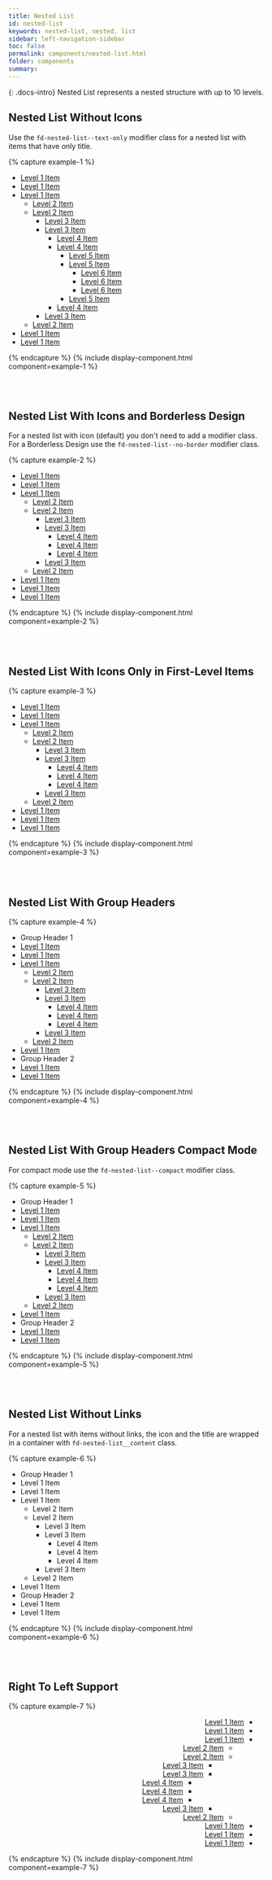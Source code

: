 ```yaml
---
title: Nested List
id: nested-list
keywords: nested-list, nested, list
sidebar: left-navigation-sidebar
toc: false
permalink: components/nested-list.html
folder: components
summary:
---
```


{: .docs-intro}
Nested List represents a nested structure with up to 10 levels.

## Nested List Without Icons
Use the `fd-nested-list--text-only` modifier class for a nested list with items that have only title.

{% capture example-1 %}
<ul class="fd-nested-list fd-nested-list--text-only">
    <li class="fd-nested-list__item">
        <a class="fd-nested-list__link" href="#">
            <span class="fd-nested-list__title">Level 1 Item</span>
        </a>
    </li>
    <li class="fd-nested-list__item">
        <a class="fd-nested-list__link is-selected" href="#">
            <span class="fd-nested-list__title">Level 1 Item</span>
        </a>
    </li>
    <li class="fd-nested-list__item">
        <a class="fd-nested-list__link has-child" href="#" aria-controls="EX100L2" aria-haspopup="true">
            <span class="fd-nested-list__title">Level 1 Item</span>
        </a>
        <ul class="fd-nested-list level-2" id="EX100L2" aria-hidden="true">
            <li class="fd-nested-list__item">
                <a class="fd-nested-list__link" href="#">
                    <span class="fd-nested-list__title">Level 2 Item</span>
                </a>
            </li>
            <li class="fd-nested-list__item">
                <a class="fd-nested-list__link has-child" 
                    href="#" aria-controls="EX100L3" aria-haspopup="true">
                    <span class="fd-nested-list__title">Level 2 Item</span>
                </a>
                <ul class="fd-nested-list level-3" id="EX100L3" aria-hidden="true">
                    <li class="fd-nested-list__item">
                        <a class="fd-nested-list__link" href="#">
                            <span class="fd-nested-list__title">Level 3 Item</span>
                        </a>
                    </li>
                    <li class="fd-nested-list__item">
                        <a class="fd-nested-list__link has-child" 
                            href="#" aria-controls="EX100L4" aria-haspopup="true">
                            <span class="fd-nested-list__title">Level 3 Item</span>
                        </a>
                        <ul class="fd-nested-list level-4" id="EX100L4" aria-hidden="true">
                            <li class="fd-nested-list__item">
                                <a class="fd-nested-list__link" href="#">
                                    <span class="fd-nested-list__title">Level 4 Item</span>
                                </a>
                            </li>
                            <li class="fd-nested-list__item">
                                <a class="fd-nested-list__link has-child" 
                                    href="#" aria-controls="EX100L5" aria-haspopup="true">
                                    <span class="fd-nested-list__title">Level 4 Item</span>
                                </a>
                                <ul class="fd-nested-list level-5" id="EX100L5" aria-hidden="true">
                                    <li class="fd-nested-list__item">
                                        <a class="fd-nested-list__link" href="#">
                                            <span class="fd-nested-list__title">Level 5 Item</span>
                                        </a>
                                    </li>
                                    <li class="fd-nested-list__item">
                                        <a class="fd-nested-list__link has-child" 
                                            href="#" aria-controls="EX100L6" aria-haspopup="true">
                                            <span class="fd-nested-list__title">Level 5 Item</span>
                                        </a>
                                        <ul class="fd-nested-list level-6" id="EX100L6" aria-hidden="true">
                                            <li class="fd-nested-list__item">
                                                <a class="fd-nested-list__link" href="#">
                                                    <span class="fd-nested-list__title">Level 6 Item</span>
                                                </a>
                                            </li>
                                            <li class="fd-nested-list__item">
                                                <a class="fd-nested-list__link" href="#" >
                                                    <span class="fd-nested-list__title">Level 6 Item</span>
                                                </a>
                                            </li>
                                            <li class="fd-nested-list__item">
                                                <a class="fd-nested-list__link" href="#">
                                                    <span class="fd-nested-list__title">Level 6 Item</span>
                                                </a>
                                            </li>
                                        </ul>
                                    </li>
                                    <li class="fd-nested-list__item">
                                        <a class="fd-nested-list__link" href="#">
                                            <span class="fd-nested-list__title">Level 5 Item</span>
                                        </a>
                                    </li>
                                </ul>
                            </li>
                            <li class="fd-nested-list__item">
                                <a class="fd-nested-list__link" href="#">
                                    <span class="fd-nested-list__title">Level 4 Item</span>
                                </a>
                            </li>
                        </ul>
                    </li>
                    <li class="fd-nested-list__item">
                        <a class="fd-nested-list__link" href="#">
                            <span class="fd-nested-list__title">Level 3 Item</span>
                        </a>
                    </li>
                </ul>
            </li>
            <li class="fd-nested-list__item">
                <a class="fd-nested-list__link" href="#">
                    <span class="fd-nested-list__title">Level 2 Item</span>
                </a>
            </li>
        </ul>
    </li>
    <li class="fd-nested-list__item">
        <a class="fd-nested-list__link" href="#">
            <span class="fd-nested-list__title">Level 1 Item</span>
        </a>
    </li>
    <li class="fd-nested-list__item">
        <a class="fd-nested-list__link" href="#">
            <span class="fd-nested-list__title">Level 1 Item</span>
        </a>
    </li>
</ul>
{% endcapture %}
{% include display-component.html component=example-1 %}

<br /><br />

## Nested List With Icons and Borderless Design
For a nested list with icon (default) you don't need to add a modifier class. 
For a Borderless Design use the `fd-nested-list--no-border` modifier class.

{% capture example-2 %}
<ul class="fd-nested-list fd-nested-list--no-border">
    <li class="fd-nested-list__item">
        <a class="fd-nested-list__link" href="#">
            <span class="fd-nested-list__icon sap-icon--home"></span>
            <span class="fd-nested-list__title">Level 1 Item</span>
        </a>
    </li>
    <li class="fd-nested-list__item">
        <a class="fd-nested-list__link is-selected" href="#">
            <span class="fd-nested-list__icon sap-icon--calendar"></span>
            <span class="fd-nested-list__title">Level 1 Item</span>
        </a>
    </li>
    <li class="fd-nested-list__item">
        <a class="fd-nested-list__link has-child" href="#" aria-controls="EX700L2" aria-haspopup="true">
            <span class="fd-nested-list__icon sap-icon--employee"></span>
            <span class="fd-nested-list__title">Level 1 Item</span>
        </a>
        <ul class="fd-nested-list level-2" id="EX700L2" aria-hidden="true">
            <li class="fd-nested-list__item">
                <a class="fd-nested-list__link" href="#">
                    <span class="fd-nested-list__icon sap-icon--home"></span>
                    <span class="fd-nested-list__title">Level 2 Item</span>
                </a>
            </li>
            <li class="fd-nested-list__item">
                <a class="fd-nested-list__link has-child" 
                    href="#" aria-controls="EX700L3" aria-haspopup="true">
                    <span class="fd-nested-list__icon sap-icon--appointment"></span>
                    <span class="fd-nested-list__title">Level 2 Item</span>
                </a>
                <ul class="fd-nested-list level-3" id="EX700L3" aria-hidden="true">
                    <li class="fd-nested-list__item">
                        <a class="fd-nested-list__link" href="#">
                            <span class="fd-nested-list__icon sap-icon--group"></span>
                            <span class="fd-nested-list__title">Level 3 Item</span>
                        </a>
                    </li>
                    <li class="fd-nested-list__item">
                        <a class="fd-nested-list__link has-child" 
                            href="#" aria-controls="EX700L4" aria-haspopup="true">
                            <span class="fd-nested-list__icon sap-icon--history"></span>
                            <span class="fd-nested-list__title">Level 3 Item</span>
                        </a>
                        <ul class="fd-nested-list level-4" id="EX700L4" aria-hidden="true">
                            <li class="fd-nested-list__item">
                                <a class="fd-nested-list__link" href="#">
                                    <span class="fd-nested-list__icon sap-icon--leads"></span>
                                    <span class="fd-nested-list__title">Level 4 Item</span>
                                </a>
                            </li>
                            <li class="fd-nested-list__item">
                                <a class="fd-nested-list__link" href="#" >
                                    <span class="fd-nested-list__title">Level 4 Item</span>
                                </a>
                            </li>
                            <li class="fd-nested-list__item">
                                <a class="fd-nested-list__link" href="#">
                                    <span class="fd-nested-list__icon sap-icon--opportunity"></span>
                                    <span class="fd-nested-list__title">Level 4 Item</span>
                                </a>
                            </li>
                        </ul>
                    </li>
                    <li class="fd-nested-list__item">
                        <a class="fd-nested-list__link" href="#">
                            <span class="fd-nested-list__icon sap-icon--retail-store"></span>
                            <span class="fd-nested-list__title">Level 3 Item</span>
                        </a>
                    </li>
                </ul>
            </li>
            <li class="fd-nested-list__item">
                <a class="fd-nested-list__link" href="#">
                    <span class="fd-nested-list__icon sap-icon--video"></span>
                    <span class="fd-nested-list__title">Level 2 Item</span>
                </a>
            </li>
        </ul>
    </li>
    <li class="fd-nested-list__item">
        <a class="fd-nested-list__link" href="#">
            <span class="fd-nested-list__icon sap-icon--activities"></span>
            <span class="fd-nested-list__title">Level 1 Item</span>
        </a>
    </li>
    <li class="fd-nested-list__item">
        <a class="fd-nested-list__link" href="#">
            <span class="fd-nested-list__icon sap-icon--bar-chart"></span>
            <span class="fd-nested-list__title">Level 1 Item</span>
        </a>
    </li>
    <li class="fd-nested-list__item">
        <a class="fd-nested-list__link" href="#">
            <span class="fd-nested-list__title">Level 1 Item</span>
        </a>
    </li>
</ul>
{% endcapture %}
{% include display-component.html component=example-2 %}

<br /><br /> 

## Nested List With Icons Only in First-Level Items
{% capture example-3 %}
<ul class="fd-nested-list">
    <li class="fd-nested-list__item">
        <a class="fd-nested-list__link" href="#">
            <span class="fd-nested-list__icon sap-icon--home"></span>
            <span class="fd-nested-list__title">Level 1 Item</span>
        </a>
    </li>
    <li class="fd-nested-list__item">
        <a class="fd-nested-list__link is-selected" href="#">
            <span class="fd-nested-list__icon sap-icon--calendar"></span>
            <span class="fd-nested-list__title">Level 1 Item</span>
        </a>
    </li>
    <li class="fd-nested-list__item">
        <a class="fd-nested-list__link has-child" href="#" aria-controls="EX300L2" aria-haspopup="true">
            <span class="fd-nested-list__icon sap-icon--employee"></span>
            <span class="fd-nested-list__title">Level 1 Item</span>
        </a>
        <ul class="fd-nested-list fd-nested-list--text-only level-2" id="EX300L2" aria-hidden="true">
            <li class="fd-nested-list__item">
                <a class="fd-nested-list__link" href="#">
                    <span class="fd-nested-list__title">Level 2 Item</span>
                </a>
            </li>
            <li class="fd-nested-list__item">
                <a class="fd-nested-list__link has-child" 
                    href="#" aria-controls="EX300L3" aria-haspopup="true">
                    <span class="fd-nested-list__title">Level 2 Item</span>
                </a>
                <ul class="fd-nested-list fd-nested-list--text-only level-3" id="EX300L3" aria-hidden="true">
                    <li class="fd-nested-list__item">
                        <a class="fd-nested-list__link" href="#">
                            <span class="fd-nested-list__title">Level 3 Item</span>
                        </a>
                    </li>
                    <li class="fd-nested-list__item">
                        <a class="fd-nested-list__link has-child" 
                            href="#" aria-controls="EX300L4" aria-haspopup="true">
                            <span class="fd-nested-list__title">Level 3 Item</span>
                        </a>
                        <ul class="fd-nested-list fd-nested-list--text-only level-4" id="EX300L4" aria-hidden="true">
                            <li class="fd-nested-list__item">
                                <a class="fd-nested-list__link" href="#">
                                    <span class="fd-nested-list__title">Level 4 Item</span>
                                </a>
                            </li>
                            <li class="fd-nested-list__item">
                                <a class="fd-nested-list__link" href="#" >
                                    <span class="fd-nested-list__title">Level 4 Item</span>
                                </a>
                            </li>
                            <li class="fd-nested-list__item">
                                <a class="fd-nested-list__link" href="#">
                                    <span class="fd-nested-list__title">Level 4 Item</span>
                                </a>
                            </li>
                        </ul>
                    </li>
                    <li class="fd-nested-list__item">
                        <a class="fd-nested-list__link" href="#">
                            <span class="fd-nested-list__title">Level 3 Item</span>
                        </a>
                    </li>
                </ul>
            </li>
            <li class="fd-nested-list__item">
                <a class="fd-nested-list__link" href="#">
                    <span class="fd-nested-list__title">Level 2 Item</span>
                </a>
            </li>
        </ul>
    </li>
    <li class="fd-nested-list__item">
        <a class="fd-nested-list__link" href="#">
            <span class="fd-nested-list__icon sap-icon--activities"></span>
            <span class="fd-nested-list__title">Level 1 Item</span>
        </a>
    </li>
    <li class="fd-nested-list__item">
        <a class="fd-nested-list__link" href="#">
            <span class="fd-nested-list__icon sap-icon--bar-chart"></span>
            <span class="fd-nested-list__title">Level 1 Item</span>
        </a>
    </li>
    <li class="fd-nested-list__item">
        <a class="fd-nested-list__link" href="#">
            <span class="fd-nested-list__title">Level 1 Item</span>
        </a>
    </li>
</ul>
{% endcapture %}
{% include display-component.html component=example-3 %}

<br /><br />

## Nested List With Group Headers
{% capture example-4 %}
<ul class="fd-nested-list">
    <li class="fd-nested-list__group-header">
        Group Header 1
    </li>
    <li class="fd-nested-list__item">
        <a class="fd-nested-list__link" href="#">
            <span class="fd-nested-list__icon sap-icon--home"></span>
            <span class="fd-nested-list__title">Level 1 Item</span>
        </a>
    </li>
    <li class="fd-nested-list__item">
        <a class="fd-nested-list__link is-selected" href="#">
            <span class="fd-nested-list__icon sap-icon--calendar"></span>
            <span class="fd-nested-list__title">Level 1 Item</span>
        </a>
    </li>
    <li class="fd-nested-list__item">
        <a class="fd-nested-list__link has-child" href="#" aria-controls="EX400L2" aria-haspopup="true">
            <span class="fd-nested-list__icon sap-icon--employee"></span>
            <span class="fd-nested-list__title">Level 1 Item</span>
        </a>
        <ul class="fd-nested-list fd-nested-list--text-only level-2" id="EX400L2" aria-hidden="true">
            <li class="fd-nested-list__item">
                <a class="fd-nested-list__link" href="#">
                    <span class="fd-nested-list__title">Level 2 Item</span>
                </a>
            </li>
            <li class="fd-nested-list__item">
                <a class="fd-nested-list__link has-child" 
                    href="#" aria-controls="EX400L3" aria-haspopup="true">
                    <span class="fd-nested-list__title">Level 2 Item</span>
                </a>
                <ul class="fd-nested-list fd-nested-list--text-only level-3" id="EX400L3" aria-hidden="true">
                    <li class="fd-nested-list__item">
                        <a class="fd-nested-list__link" href="#">
                            <span class="fd-nested-list__title">Level 3 Item</span>
                        </a>
                    </li>
                    <li class="fd-nested-list__item">
                        <a class="fd-nested-list__link has-child" 
                            href="#" aria-controls="EX400L4" aria-haspopup="true">
                            <span class="fd-nested-list__title">Level 3 Item</span>
                        </a>
                        <ul class="fd-nested-list fd-nested-list--text-only level-4" id="EX400L4" aria-hidden="true">
                            <li class="fd-nested-list__item">
                                <a class="fd-nested-list__link" href="#">
                                    <span class="fd-nested-list__title">Level 4 Item</span>
                                </a>
                            </li>
                            <li class="fd-nested-list__item">
                                <a class="fd-nested-list__link" href="#" >
                                    <span class="fd-nested-list__title">Level 4 Item</span>
                                </a>
                            </li>
                            <li class="fd-nested-list__item">
                                <a class="fd-nested-list__link" href="#">
                                    <span class="fd-nested-list__title">Level 4 Item</span>
                                </a>
                            </li>
                        </ul>
                    </li>
                    <li class="fd-nested-list__item">
                        <a class="fd-nested-list__link" href="#">
                            <span class="fd-nested-list__title">Level 3 Item</span>
                        </a>
                    </li>
                </ul>
            </li>
            <li class="fd-nested-list__item">
                <a class="fd-nested-list__link" href="#">
                    <span class="fd-nested-list__title">Level 2 Item</span>
                </a>
            </li>
        </ul>
    </li>
    <li class="fd-nested-list__item">
        <a class="fd-nested-list__link" href="#">
            <span class="fd-nested-list__icon sap-icon--activities"></span>
            <span class="fd-nested-list__title">Level 1 Item</span>
        </a>
    </li>
    <li class="fd-nested-list__group-header">
        Group Header 2
    </li>
    <li class="fd-nested-list__item">
        <a class="fd-nested-list__link" href="#">
            <span class="fd-nested-list__icon sap-icon--bar-chart"></span>
            <span class="fd-nested-list__title">Level 1 Item</span>
        </a>
    </li>
    <li class="fd-nested-list__item">
        <a class="fd-nested-list__link" href="#">
            <span class="fd-nested-list__title">Level 1 Item</span>
        </a>
    </li>
</ul>
{% endcapture %}
{% include display-component.html component=example-4 %}

<br /><br />

## Nested List With Group Headers Compact Mode
For compact mode use the `fd-nested-list--compact` modifier class.

{% capture example-5 %}
<ul class="fd-nested-list fd-nested-list--compact">
    <li class="fd-nested-list__group-header">
        Group Header 1
    </li>
    <li class="fd-nested-list__item">
        <a class="fd-nested-list__link" href="#">
            <span class="fd-nested-list__icon sap-icon--home"></span>
            <span class="fd-nested-list__title">Level 1 Item</span>
        </a>
    </li>
    <li class="fd-nested-list__item">
        <a class="fd-nested-list__link is-selected" href="#">
            <span class="fd-nested-list__icon sap-icon--calendar"></span>
            <span class="fd-nested-list__title">Level 1 Item</span>
        </a>
    </li>
    <li class="fd-nested-list__item">
        <a class="fd-nested-list__link has-child" href="#" aria-controls="EX500L2" aria-haspopup="true">
            <span class="fd-nested-list__icon sap-icon--employee"></span>
            <span class="fd-nested-list__title">Level 1 Item</span>
        </a>
        <ul class="fd-nested-list fd-nested-list--text-only level-2" id="EX500L2" aria-hidden="true">
            <li class="fd-nested-list__item">
                <a class="fd-nested-list__link" href="#">
                    <span class="fd-nested-list__title">Level 2 Item</span>
                </a>
            </li>
            <li class="fd-nested-list__item">
                <a class="fd-nested-list__link has-child" 
                    href="#" aria-controls="EX500L3" aria-haspopup="true">
                    <span class="fd-nested-list__title">Level 2 Item</span>
                </a>
                <ul class="fd-nested-list fd-nested-list--text-only level-3" id="EX500L3" aria-hidden="true">
                    <li class="fd-nested-list__item">
                        <a class="fd-nested-list__link" href="#">
                            <span class="fd-nested-list__title">Level 3 Item</span>
                        </a>
                    </li>
                    <li class="fd-nested-list__item">
                        <a class="fd-nested-list__link has-child" 
                            href="#" aria-controls="EX500L4" aria-haspopup="true">
                            <span class="fd-nested-list__title">Level 3 Item</span>
                        </a>
                        <ul class="fd-nested-list fd-nested-list--text-only level-4" id="EX500L4" aria-hidden="true">
                            <li class="fd-nested-list__item">
                                <a class="fd-nested-list__link" href="#">
                                    <span class="fd-nested-list__title">Level 4 Item</span>
                                </a>
                            </li>
                            <li class="fd-nested-list__item">
                                <a class="fd-nested-list__link" href="#" >
                                    <span class="fd-nested-list__title">Level 4 Item</span>
                                </a>
                            </li>
                            <li class="fd-nested-list__item">
                                <a class="fd-nested-list__link" href="#">
                                    <span class="fd-nested-list__title">Level 4 Item</span>
                                </a>
                            </li>
                        </ul>
                    </li>
                    <li class="fd-nested-list__item">
                        <a class="fd-nested-list__link" href="#">
                            <span class="fd-nested-list__title">Level 3 Item</span>
                        </a>
                    </li>
                </ul>
            </li>
            <li class="fd-nested-list__item">
                <a class="fd-nested-list__link" href="#">
                    <span class="fd-nested-list__title">Level 2 Item</span>
                </a>
            </li>
        </ul>
    </li>
    <li class="fd-nested-list__item">
        <a class="fd-nested-list__link" href="#">
            <span class="fd-nested-list__icon sap-icon--activities"></span>
            <span class="fd-nested-list__title">Level 1 Item</span>
        </a>
    </li>
    <li class="fd-nested-list__group-header">
        Group Header 2
    </li>
    <li class="fd-nested-list__item">
        <a class="fd-nested-list__link" href="#">
            <span class="fd-nested-list__icon sap-icon--bar-chart"></span>
            <span class="fd-nested-list__title">Level 1 Item</span>
        </a>
    </li>
    <li class="fd-nested-list__item">
        <a class="fd-nested-list__link" href="#">
            <span class="fd-nested-list__title">Level 1 Item</span>
        </a>
    </li>
</ul>
{% endcapture %}
{% include display-component.html component=example-5 %}

<br /><br />

## Nested List Without Links
For a nested list with items without links, the icon and the title are wrapped in a container with `fd-nested-list__content` class.

{% capture example-6 %}
<ul class="fd-nested-list fd-nested-list--compact">
    <li class="fd-nested-list__group-header">
        Group Header 1
    </li>
    <li class="fd-nested-list__item">
        <div class="fd-nested-list__content">
            <span class="fd-nested-list__icon sap-icon--home"></span>
            <span class="fd-nested-list__title">Level 1 Item</span>
        </div>
    </li>
    <li class="fd-nested-list__item">
        <div class="fd-nested-list__content is-selected">
            <span class="fd-nested-list__icon sap-icon--calendar"></span>
            <span class="fd-nested-list__title">Level 1 Item</span>
        </div>
    </li>
    <li class="fd-nested-list__item">
        <div class="fd-nested-list__content has-child" aria-controls="EX600L2" aria-haspopup="true">
            <span class="fd-nested-list__icon sap-icon--employee"></span>
            <span class="fd-nested-list__title">Level 1 Item</span>
        </div>
        <ul class="fd-nested-list fd-nested-list--text-only level-2" id="EX600L2" aria-hidden="true">
            <li class="fd-nested-list__item">
                <div class="fd-nested-list__content">
                    <span class="fd-nested-list__title">Level 2 Item</span>
                </div>
            </li>
            <li class="fd-nested-list__item">
                <div class="fd-nested-list__content has-child" 
                    aria-controls="EX600L3" aria-haspopup="true">
                    <span class="fd-nested-list__title">Level 2 Item</span>
                </div>
                <ul class="fd-nested-list fd-nested-list--text-only level-3" id="EX600L3" aria-hidden="true">
                    <li class="fd-nested-list__item">
                        <div class="fd-nested-list__content">
                            <span class="fd-nested-list__title">Level 3 Item</span>
                        </div>
                    </li>
                    <li class="fd-nested-list__item">
                        <div class="fd-nested-list__content has-child" 
                            aria-controls="EX600L4" aria-haspopup="true">
                            <span class="fd-nested-list__title">Level 3 Item</span>
                        </div>
                        <ul class="fd-nested-list fd-nested-list--text-only level-4" id="EX600L4" aria-hidden="true">
                            <li class="fd-nested-list__item">
                                <div class="fd-nested-list__content">
                                    <span class="fd-nested-list__title">Level 4 Item</span>
                                </div>
                            </li>
                            <li class="fd-nested-list__item">
                                <div class="fd-nested-list__content" >
                                    <span class="fd-nested-list__title">Level 4 Item</span>
                                </div>
                            </li>
                            <li class="fd-nested-list__item">
                                <div class="fd-nested-list__content">
                                    <span class="fd-nested-list__title">Level 4 Item</span>
                                </div>
                            </li>
                        </ul>
                    </li>
                    <li class="fd-nested-list__item">
                        <div class="fd-nested-list__content">
                            <span class="fd-nested-list__title">Level 3 Item</span>
                        </div>
                    </li>
                </ul>
            </li>
            <li class="fd-nested-list__item">
                <div class="fd-nested-list__content">
                    <span class="fd-nested-list__title">Level 2 Item</span>
                </div>
            </li>
        </ul>
    </li>
    <li class="fd-nested-list__item">
        <div class="fd-nested-list__content">
            <span class="fd-nested-list__icon sap-icon--activities"></span>
            <span class="fd-nested-list__title">Level 1 Item</span>
        </div>
    </li>
    <li class="fd-nested-list__group-header">
        Group Header 2
    </li>
    <li class="fd-nested-list__item">
        <div class="fd-nested-list__content">
            <span class="fd-nested-list__icon sap-icon--bar-chart"></span>
            <span class="fd-nested-list__title">Level 1 Item</span>
        </div>
    </li>
    <li class="fd-nested-list__item">
        <div class="fd-nested-list__content">
            <span class="fd-nested-list__title">Level 1 Item</span>
        </div>
    </li>
</ul>
{% endcapture %}
{% include display-component.html component=example-6 %}

<br /><br />

## Right To Left Support
{% capture example-7 %}
<ul class="fd-nested-list fd-nested-list--no-border" dir="rtl">
    <li class="fd-nested-list__item">
        <a class="fd-nested-list__link" href="#">
            <span class="fd-nested-list__icon sap-icon--home"></span>
            <span class="fd-nested-list__title">Level 1 Item</span>
        </a>
    </li>
    <li class="fd-nested-list__item">
        <a class="fd-nested-list__link is-selected" href="#">
            <span class="fd-nested-list__icon sap-icon--calendar"></span>
            <span class="fd-nested-list__title">Level 1 Item</span>
        </a>
    </li>
    <li class="fd-nested-list__item">
        <a class="fd-nested-list__link has-child" href="#" aria-controls="EX700" aria-haspopup="true">
            <span class="fd-nested-list__icon sap-icon--employee"></span>
            <span class="fd-nested-list__title">Level 1 Item</span>
        </a>
        <ul class="fd-nested-list level-2" id="EX700" aria-hidden="true">
            <li class="fd-nested-list__item">
                <a class="fd-nested-list__link" href="#">
                    <span class="fd-nested-list__icon sap-icon--home"></span>
                    <span class="fd-nested-list__title">Level 2 Item</span>
                </a>
            </li>
            <li class="fd-nested-list__item">
                <a class="fd-nested-list__link has-child" 
                    href="#" aria-controls="EX701" aria-haspopup="true">
                    <span class="fd-nested-list__icon sap-icon--email-read"></span>
                    <span class="fd-nested-list__title">Level 2 Item</span>
                </a>
                <ul class="fd-nested-list level-3" id="EX701" aria-hidden="true">
                    <li class="fd-nested-list__item">
                        <a class="fd-nested-list__link" href="#">
                            <span class="fd-nested-list__icon sap-icon--home"></span>
                            <span class="fd-nested-list__title">Level 3 Item</span>
                        </a>
                    </li>
                    <li class="fd-nested-list__item">
                        <a class="fd-nested-list__link has-child" 
                            href="#" aria-controls="EX702" aria-haspopup="true">
                            <span class="fd-nested-list__icon sap-icon--documents"></span>
                            <span class="fd-nested-list__title">Level 3 Item</span>
                        </a>
                        <ul class="fd-nested-list level-4" id="EX702" aria-hidden="true">
                            <li class="fd-nested-list__item">
                                <a class="fd-nested-list__link" href="#">
                                    <span class="fd-nested-list__title">Level 4 Item</span>
                                </a>
                            </li>
                            <li class="fd-nested-list__item">
                                <a class="fd-nested-list__link" href="#" >
                                    <span class="fd-nested-list__title">Level 4 Item</span>
                                </a>
                            </li>
                            <li class="fd-nested-list__item">
                                <a class="fd-nested-list__link" href="#">
                                    <span class="fd-nested-list__title">Level 4 Item</span>
                                </a>
                            </li>
                        </ul>
                    </li>
                    <li class="fd-nested-list__item">
                        <a class="fd-nested-list__link" href="#">
                            <span class="fd-nested-list__icon sap-icon--employee-pane"></span>
                            <span class="fd-nested-list__title">Level 3 Item</span>
                        </a>
                    </li>
                </ul>
            </li>
            <li class="fd-nested-list__item">
                <a class="fd-nested-list__link" href="#">
                    <span class="fd-nested-list__icon sap-icon--database"></span>
                    <span class="fd-nested-list__title">Level 2 Item</span>
                </a>
            </li>
        </ul>
    </li>
    <li class="fd-nested-list__item">
        <a class="fd-nested-list__link" href="#">
            <span class="fd-nested-list__icon sap-icon--activities"></span>
            <span class="fd-nested-list__title">Level 1 Item</span>
        </a>
    </li>
    <li class="fd-nested-list__item">
        <a class="fd-nested-list__link" href="#">
            <span class="fd-nested-list__icon sap-icon--bar-chart"></span>
            <span class="fd-nested-list__title">Level 1 Item</span>
        </a>
    </li>
    <li class="fd-nested-list__item">
        <a class="fd-nested-list__link" href="#">
            <span class="fd-nested-list__title">Level 1 Item</span>
        </a>
    </li>
</ul>
{% endcapture %}
{% include display-component.html component=example-7 %}